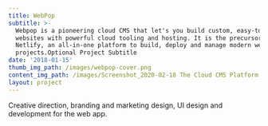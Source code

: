```yaml
---
title: WebPop
subtitle: >-
  Webpop is a pioneering cloud CMS that let's you build custom, easy-to-use
  websites with powerful cloud tooling and hosting. It is the precursor of
  Netlify, an all-in-one platform to build, deploy and manage modern web
  projects.Optional Project Subtitle
date: '2018-01-15'
thumb_img_path: /images/webpop-cover.png
content_img_path: /images/Screenshot_2020-02-18 The Cloud CMS Platform Webpop.jpg
layout: project
---
```

Creative direction, branding and marketing design, UI design and development for the web app.
